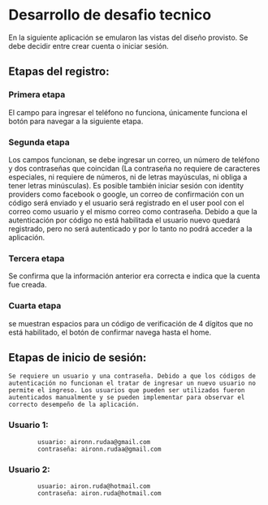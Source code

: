 # Desarrollo de desafio tecnico

En la siguiente aplicación se emularon las vistas del diseño provisto.
Se debe decidir entre crear cuenta o iniciar sesión.

## Etapas del registro:
### Primera etapa
El campo para ingresar el teléfono no funciona, únicamente funciona el botón para navegar a la siguiente etapa.
### Segunda etapa
 Los campos funcionan, se debe ingresar un correo, un número de teléfono y dos contraseñas que coincidan (La contraseña no requiere de caracteres especiales, ni requiere de números, ni de letras mayúsculas, ni obliga a tener letras minúsculas). Es posible también iniciar sesión con identity providers como facebook o google, un correo de confirmación con un código será enviado y el usuario será registrado en el user pool con el correo como usuario y el mismo correo como contraseña. Debido a que la autenticación por código no está habilitada el usuario nuevo quedará registrado, pero no será autenticado y por lo tanto no podrá acceder a la aplicación.
### Tercera etapa
 Se confirma que la información anterior era correcta e indica que la cuenta fue creada.
### Cuarta etapa
 se muestran espacios para un código de verificación de 4 dígitos que no está habilitado, el botón de confirmar navega hasta el home.

## Etapas de inicio de sesión: 
	Se requiere un usuario y una contraseña. Debido a que los códigos de autenticación no funcionan el tratar de ingresar un nuevo usuario no permite el ingreso. Los usuarios que pueden ser utilizados fueron autenticados manualmente y se pueden implementar para observar el correcto desempeño de la aplicación.
### Usuario 1: 
			usuario: aironn.rudaa@gmail.com
			contraseña: aironn.rudaa@gmail.com
### Usuario 2:
			usuario: airon.ruda@hotmail.com
			contraseña: airon.ruda@hotmail.com
